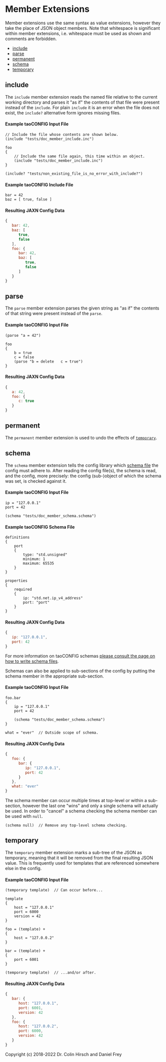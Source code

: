# Member Extensions

Member extensions use the same syntax as value extensions, however they take the place of JSON object members.
Note that whitespace is significant within member extensions, i.e. whitespace must be used as shown and comments are forbidden.

 * [include](#include)
 * [parse](#parse)
 * [permanent](#permanent)
 * [schema](#schema)
 * [temporary](#temporary)



## include

The `include` member extension reads the named file relative to the current working directory and parses it "as if" the contents of that file were present instead of the `include`.
For plain `include` it is an error when the file does not exist, the `include?` alternative form ignores missing files.

#### Example taoCONFIG Input File

```
// Include the file whose contents are shown below.
(include "tests/doc_member_include.inc")

foo
{
    // Include the same file again, this time within an object.
    (include "tests/doc_member_include.inc")
}

(include? "tests/non_existing_file_is_no_error_with_include?")
```

#### Example taoCONFIG Include File

```
bar = 42
baz = [ true, false ]
```

#### Resulting JAXN Config Data

```javascript
{
   bar: 42,
   baz: [
      true,
      false
   ],
   foo: {
      bar: 42,
      baz: [
         true,
         false
      ]
   }
}
```



## parse

The `parse` member extension parses the given string as "as if" the contents of that string were present instead of the `parse`.

#### Example taoCONFIG Input File

```
(parse "a = 42")

foo
{
    b = true
    c = false
    (parse "b = delete   c = true")
}
```

#### Resulting JAXN Config Data

```javascript
{
   a: 42,
   foo: {
      c: true
   }
}
```



## permanent

The `permanent` member extension is used to undo the effects of [`temporary`](#temporary).



## schema

The `schema` member extension tells the config library which [schema file](Writing-Schema-Files.cfg) the config must adhere to.
After reading the config file(s), the schema is read, and the config, more precisely: the config (sub-)object of which the schema was set, is checked against it.

#### Example taoCONFIG Input File

```
ip = "127.0.0.1"
port = 42

(schema "tests/doc_member_schema.schema")
```

#### Example taoCONFIG Schema File

```
definitions
{
    port
    {
        type: "std.unsigned"
        minimum: 1
        maximum: 65535
    }
}

properties
{
    required
    {
        ip: "std.net.ip_v4_address"
        port: "port"
    }
}
```

#### Resulting JAXN Config Data

```javascript
{
   ip: "127.0.0.1",
   port: 42
}
```

For more information on taoCONFIG schemas [please consult the page on how to write schema files](Writing-Schema-Files.md).

Schemas can also be applied to sub-sections of the config by putting the schema member in the appropriate sub-section.

#### Example taoCONFIG Input File

```
foo.bar
{
    ip = "127.0.0.1"
    port = 42

    (schema "tests/doc_member_schema.schema")
}

what = "ever"  // Outside scope of schema.
```

#### Resulting JAXN Config Data

```javascript
{
   foo: {
      bar: {
         ip: "127.0.0.1",
         port: 42
      }
   },
   what: "ever"
}
```

The schema member can occur multiple times at top-level or within a sub-section, however the last one "wins" and only a single schema will actually be used.
In order to "cancel" a schema checking the schema member can be used with `null`.

```
(schema null)  // Remove any top-level schema checking.
```



## temporary

The `temporary` member extension marks a sub-tree of the JSON as temporary, meaning that it will be removed from the final resulting JSON value.
This is frequently used for templates that are referenced somewhere else in the config.

#### Example taoCONFIG Input File

```
(temporary template)  // Can occur before...

template
{
    host = "127.0.0.1"
    port = 6000
    version = 42
}

foo = (template) +
{
    host = "127.0.0.2"
}

bar = (template) +
{
    port = 6001
}

(temporary template)  // ...and/or after.

```

#### Resulting JAXN Config Data

```javascript
{
   bar: {
      host: "127.0.0.1",
      port: 6001,
      version: 42
   },
   foo: {
      host: "127.0.0.2",
      port: 6000,
      version: 42
   }
}
```



Copyright (c) 2018-2022 Dr. Colin Hirsch and Daniel Frey

[JAXN]: https://github.com/stand-art/jaxn
[JSON]: https://tools.ietf.org/html/rfc8259
[taoCONFIG]: https://github.com/taocpp/config
[taoJSON]: https://github.com/taocpp/json
